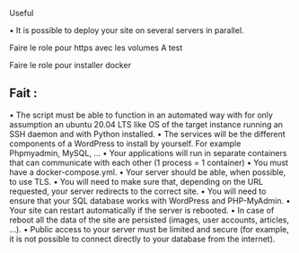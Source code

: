 Useful

• It is possible to deploy your site on several servers in parallel.

Faire le role pour https avec les volumes
A test

Faire le role pour installer docker




Fait :
------------------------------------------------
• The script must be able to function in an automated way with for only assumption an ubuntu 20.04 LTS like 
OS of the target instance running an SSH daemon and with Python installed.
• The services will be the different components of a WordPress to install by yourself. For example Phpmyadmin, MySQL, ...
• Your applications will run in separate containers that can communicate with each other (1 process = 1 container)
• You must have a docker-compose.yml.
• Your server should be able, when possible, to use TLS.
• You will need to make sure that, depending on the URL requested, your server redirects to the correct site.
• You will need to ensure that your SQL database works with WordPress and PHP-MyAdmin.
• Your site can restart automatically if the server is rebooted.
• In case of reboot all the data of the site are persisted (images, user accounts, articles, ...).
• Public access to your server must be limited and secure (for example, it is not possible to connect directly to your database from the internet).